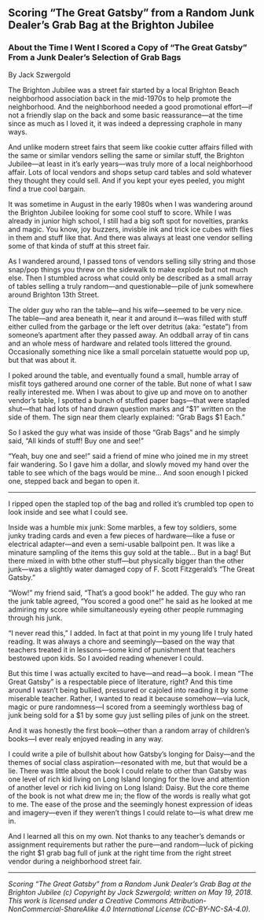 ## Scoring “The Great Gatsby” from a Random Junk Dealer’s Grab Bag at the Brighton Jubilee
### About the Time I Went I Scored a Copy of “The Great Gatsby” From a Junk Dealer’s Selection of Grab Bags

By Jack Szwergold

The Brighton Jubilee was a street fair started by a local Brighton Beach neighborhood association back in the mid-1970s to help promote the neighborhood. And the neighborhood needed a good promotional effort—if not a friendly slap on the back and some basic reassurance—at the time since as much as I loved it, it was indeed a depressing craphole in many ways.

And unlike modern street fairs that seem like cookie cutter affairs filled with the same or similar vendors selling the same or similar stuff, the Brighton Jubilee—at least in it’s early years—was truly more of a local neighborhood affair. Lots of local vendors and shops setup card tables and sold whatever they thought they could sell. And if you kept your eyes peeled, you might find a true cool bargain.

It was sometime in August in the early 1980s when I was wandering around the Brighton Jubilee looking for some cool stuff to score. While I was already in junior high school, I still had a big soft spot for novelties, pranks and magic. You know, joy buzzers, invisble ink and trick ice cubes with flies in them and stuff like that. And there was always at least one vendor selling some of that kinda of stuff at this street fair.

As I wandered around, I passed tons of vendors selling silly string and those snap/pop things you threw on the sidewalk to make explode but not much else. Then I stumbled across what could only be described as a small array of tables selling a truly random—and questionable—pile of junk somewhere around Brighton 13th Street.

The older guy who ran the table—and his wife—seemed to be very nice. The table—and area beneath it, near it and around it—was filled with stuff either culled from the garbage or the left over detritus (aka: “estate”) from someone’s apartment after they passed away. An oddball array of tin cans and an whole mess of hardware and related tools littered the ground. Occasionally something nice like a small porcelain statuette would pop up, but that was about it.

I poked around the table, and eventually found a small, humble array of misfit toys gathered around one corner of the table. But none of what I saw really interested me. When I was about to give up and move on to another vendor’s table, I spotted a bunch of stuffed paper bags—that were stapled shut—that had lots of hand drawn question marks and “$1” written on the side of them. The sign near them clearly explained: “Grab Bags $1 Each.”

So I asked the guy what was inside of those “Grab Bags” and he simply said, “All kinds of stuff! Buy one and see!”

“Yeah, buy one and see!” said a friend of mine who joined me in my street fair wandering. So I gave him a dollar, and slowly moved my hand over the table to see which of the bags would be mine… And soon enough I picked one, stepped back and began to open it.

***

I ripped open the stapled top of the bag and rolled it’s crumbled top open to look inside and see what I could see.

Inside was a humble mix junk: Some marbles, a few toy soldiers, some junky trading cards and even a few pieces of hardware—like a fuse or electrical adapter—and even a semi-usable ballpoint pen. It was like a minature sampling of the items this guy sold at the table… But in a bag! But there mixed in with bthe other stuff—but physically bigger than the other junk—was a slightly water damaged copy of F. Scott Fitzgerald’s “The Great Gatsby.”

“Wow!” my friend said, “That’s a good book!” he added. The guy who ran the junk table agreed, “You scored a good one!” he said as he looked at me admiring my score while simultaneously eyeing other people rummaging through his junk.

“I never read this,” I added. In fact at that point in my young life I truly hated reading. It was always a chore and seemingly—based on the way that teachers treated it in lessons—some kind of punishment that teachers bestowed upon kids. So I avoided reading whenever I could.

But this time I was actually excited to have—and read—a book. I mean “The Great Gatsby” is a respectable piece of literature, right? And this time around I wasn’t being bullied, pressured or cajoled into reading it by some miserable teacher. Rather, I wanted to read it because somehow—via luck, magic or pure randomness—I scored from a seemingly worthless bag of junk being sold for a $1 by some guy just selling piles of junk on the street.

And it was honestly the first book—other than a random array of children’s books—I ever realy enjoyed reading in any way.

I could write a pile of bullshit about how Gatsby’s longing for Daisy—and the themes of social class aspiration—resonated with me, but that would be a lie. There was little about the book I could relate to other than Gatsby was one level of rich kid living on Long Island longing for the love and attention of another level or rich kid living on Long Island: Daisy. But the core theme of the book is not what drew me in; the flow of the words is really what got to me. The ease of the prose and the seemingly honest expression of ideas and imagery—even if they weren’t things I could relate to—is what drew me in.

And I learned all this on my own. Not thanks to any teacher’s demands or assignment requirements but rather the pure—and random—luck of picking the right $1 grab bag full of junk at the right time from the right street vendor during a neighborhood street fair.

***

*Scoring “The Great Gatsby” from a Random Junk Dealer’s Grab Bag at the Brighton Jubilee (c) Copyright by Jack Szwergold; written on May 19, 2018. This work is licensed under a Creative Commons Attribution-NonCommercial-ShareAlike 4.0 International License (CC-BY-NC-SA-4.0).*